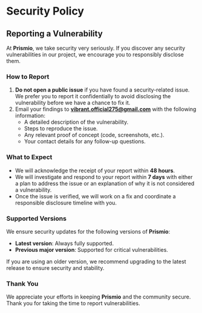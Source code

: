 # Security Policy

## Reporting a Vulnerability

At **Prismio**, we take security very seriously. If you discover any security vulnerabilities in our project, we encourage you to responsibly disclose them.

### How to Report

1. **Do not open a public issue** if you have found a security-related issue. We prefer you to report it confidentially to avoid disclosing the vulnerability before we have a chance to fix it.
2. Email your findings to **[vibrant.official275@gmail.com](mailto:vibrant.official275@gmail.com)** with the following information:
   - A detailed description of the vulnerability.
   - Steps to reproduce the issue.
   - Any relevant proof of concept (code, screenshots, etc.).
   - Your contact details for any follow-up questions.

### What to Expect

- We will acknowledge the receipt of your report within **48 hours**.
- We will investigate and respond to your report within **7 days** with either a plan to address the issue or an explanation of why it is not considered a vulnerability.
- Once the issue is verified, we will work on a fix and coordinate a responsible disclosure timeline with you.

### Supported Versions

We ensure security updates for the following versions of **Prismio**:

- **Latest version**: Always fully supported.
- **Previous major version**: Supported for critical vulnerabilities.

If you are using an older version, we recommend upgrading to the latest release to ensure security and stability.

### Thank You

We appreciate your efforts in keeping **Prismio** and the community secure. Thank you for taking the time to report vulnerabilities.

